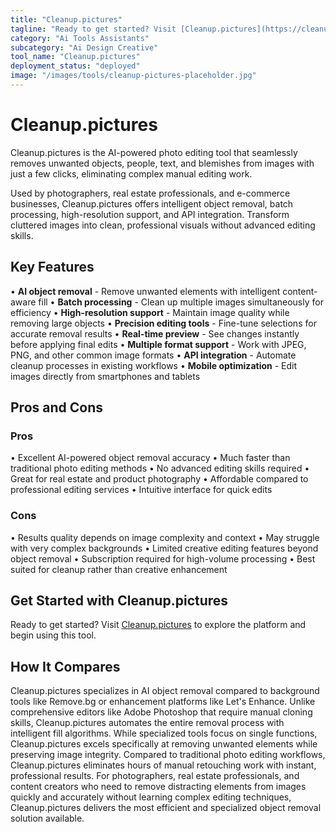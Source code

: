 ```yaml
---
title: "Cleanup.pictures"
tagline: "Ready to get started? Visit [Cleanup.pictures](https://cleanup.pictures) to explore the platform and begin using this tool...."
category: "Ai Tools Assistants"
subcategory: "Ai Design Creative"
tool_name: "Cleanup.pictures"
deployment_status: "deployed"
image: "/images/tools/cleanup-pictures-placeholder.jpg"
---
```


# Cleanup.pictures

Cleanup.pictures is the AI-powered photo editing tool that seamlessly removes unwanted objects, people, text, and blemishes from images with just a few clicks, eliminating complex manual editing work.

Used by photographers, real estate professionals, and e-commerce businesses, Cleanup.pictures offers intelligent object removal, batch processing, high-resolution support, and API integration. Transform cluttered images into clean, professional visuals without advanced editing skills.

## Key Features

• **AI object removal** - Remove unwanted elements with intelligent content-aware fill
• **Batch processing** - Clean up multiple images simultaneously for efficiency
• **High-resolution support** - Maintain image quality while removing large objects
• **Precision editing tools** - Fine-tune selections for accurate removal results
• **Real-time preview** - See changes instantly before applying final edits
• **Multiple format support** - Work with JPEG, PNG, and other common image formats
• **API integration** - Automate cleanup processes in existing workflows
• **Mobile optimization** - Edit images directly from smartphones and tablets

## Pros and Cons

### Pros
• Excellent AI-powered object removal accuracy
• Much faster than traditional photo editing methods
• No advanced editing skills required
• Great for real estate and product photography
• Affordable compared to professional editing services
• Intuitive interface for quick edits

### Cons
• Results quality depends on image complexity and context
• May struggle with very complex backgrounds
• Limited creative editing features beyond object removal
• Subscription required for high-volume processing
• Best suited for cleanup rather than creative enhancement

## Get Started with Cleanup.pictures

Ready to get started? Visit [Cleanup.pictures](https://cleanup.pictures) to explore the platform and begin using this tool.

## How It Compares

Cleanup.pictures specializes in AI object removal compared to background tools like Remove.bg or enhancement platforms like Let's Enhance. Unlike comprehensive editors like Adobe Photoshop that require manual cloning skills, Cleanup.pictures automates the entire removal process with intelligent fill algorithms. While specialized tools focus on single functions, Cleanup.pictures excels specifically at removing unwanted elements while preserving image integrity. Compared to traditional photo editing workflows, Cleanup.pictures eliminates hours of manual retouching work with instant, professional results. For photographers, real estate professionals, and content creators who need to remove distracting elements from images quickly and accurately without learning complex editing techniques, Cleanup.pictures delivers the most efficient and specialized object removal solution available.
